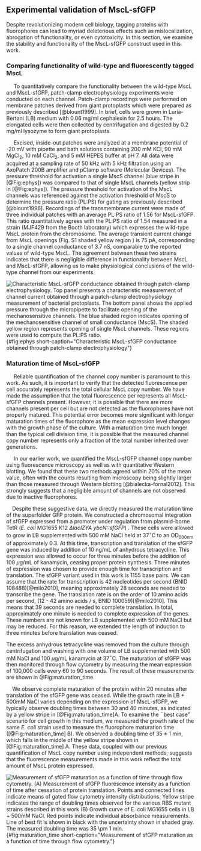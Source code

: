 ## Experimental validation of MscL-sfGFP
Despite revolutionizing modern cell biology, tagging proteins with
fluorophores can lead to myriad deleterious effects such as mislocalization,
abrogation of functionality, or even cytotoxicity. In this section, we
examine the stability and functionality of the MscL-sfGFP construct used in
this work.

### Comparing functionality of wild-type and fluorescently tagged MscL
&nbsp;&nbsp;&nbsp;&nbsp; To quantitatively compare the functionality between
the wild-type MscL and MscL-sfGFP, patch-clamp electrophysiology experiments
were conducted on each channel. Patch-clamp recordings were performed 
on membrane patches derived from giant protoplasts which were prepared as
previously described [@blount1999]. In brief, cells were grown in
Luria-Bertani (LB) medium with 0.06 mg/ml cephalexin for 2.5 hours. The
elongated cells were then collected by centrifugation and digested by 0.2
mg/ml lysozyme to form giant protoplasts.

&nbsp;&nbsp;&nbsp;&nbsp; Excised, inside-out patches were analyzed at a
membrane potential of -20 mV with pipette and bath solutions containing 200
mM KCl, 90 mM MgCl$_2$, 10 mM CaCl$_2$, and 5 mM HEPES buffer at pH 7. All
data were acquired at a sampling rate of 50 kHz with 5 kHz filtration using
an AxoPatch 200B amplifier and pClamp software (Molecular Devices). The
pressure threshold for activation a single MscS channel (blue stripe in
[@Fig:ephys]) was compared to that of single MscL channels (yellow strip in
[@Fig:ephys]). The pressure threshold for activation of the MscL channels was
referenced against the activation threshold of MscS to determine the pressure
ratio (PL:PS) for gating as previously described [@blount1996]. Recordings of
the transmembrane current were made of three individual patches with an
average PL:PS ratio of 1.56 for MscL-sfGFP. This ratio quantitatively agrees
with the PL:PS ratio of 1.54 measured in a strain (MJF429 from the Booth
laboratory) which expresses the wild-type MscL protein from the chromosome.
The average transient current change from MscL openings (Fig. S1 shaded
yellow region ) is 75 pA, corresponding to a single channel conductance of
3.7 nS, comparable to the reported values of wild-type MscL. The agreement
between these two strains indicates that there is negligible difference in
functionality between MscL and MscL-sfGFP, allowing us to make physiological
conclusions of the wild-type channel from our experiments.

![**Characteristic MscL-sfGFP conductance obtained through patch-clamp
electrophysiology**. Top panel presents a characteristic measurement of
channel current obtained through a patch-clamp electrophysiology measurement
of bacterial protoplasts. The bottom panel shows the applied pressure through
the micropipette to facilitate opening of the mechanosensitive channels. The
blue shaded region indicates opening of the mechanosensitive channel of small
conductance (MscS). The shaded yellow region represents opening of single
MscL channels. These regions were used to compute the PL:PS ratio.
](ch9_figS1){#fig:ephys short-caption="Characteristic MscL-sfGFP conductance
obtained through patch-clamp electrophysiology"}

### Maturation time of MscL-sfGFP

&nbsp;&nbsp;&nbsp;&nbsp; Reliable quantification of the channel copy number
is paramount to this work. As such, it is important to verify that the
detected fluorescence per cell accurately represents the total cellular MscL
copy number. We have made the assumption that the total fluorescence per
represents all MscL-sfGFP channels present. However, it is possible that
there are more channels present per cell but are not detected as the
fluorophores have not properly matured. This potential error becomes more
significant with longer maturation times of the fluorophore as the mean
expression level changes with the growth phase of the culture. With a
maturation time much longer than the typical cell division time, it is
possible that the measured channel copy number represents only a fraction of
the total number inherited over generations.

&nbsp;&nbsp;&nbsp;&nbsp; In our earlier work, we quantified the MscL-sfGFP
channel copy number using fluorescence microscopy as well as with
quantitative Western blotting. We found that these two methods agreed within
20% of the mean value, often with the counts resulting from microscopy being
slightly larger than those measured through Western blotting
[@bialecka-fornal2012]. This strongly suggests that a negligible amount of
channels are not observed due to inactive fluorophores.

&nbsp;&nbsp;&nbsp;&nbsp;Despite these suggestive data, we directly measured
the maturation time of the superfolder GFP protein. We constructed a
chromosomal integration of sfGFP expressed from a promoter under regulation
from plasmid-borne TetR (*E. coli* MG1655 K12
*$\Delta$lacIZYA ybcN::sfGFP*) . These cells were allowed to grow in LB
supplemented with 500 mM NaCl held at 37$^\circ$C to an OD$_{600\text{nm}}$ of approximately
0.3. At this time, transcription and translation of the sfGFP gene was
induced by addition of 10 ng/mL of anhydrous tetracycline. This expression
was allowed to occur for three minutes before the addition of 100 $\mu$g/mL of
kanamycin, ceasing proper protein synthesis. Three minutes of expression was
chosen to provide enough time for transcription and translation. The sfGFP
variant used in this work is 1155 base pairs. We can assume that the rate for
transcription is 42 nucleotides per second (BNID 108488)[@milo2010], meaning
approximately 28 seconds are needed to transcribe the gene. The translation
rate is on the order of 10 amino acids per second, (12 - 42 amino acids / s,
BNID 100059)[@milo2010]. This means that 39 seconds are needed to complete
translation. In total, approximately one minute is needed to complete
expression of the genes. These numbers are not known for LB supplemented with
500 mM NaCl but may be reduced. For this reason, we extended the length of
induction to three minutes before translation was ceased.

The excess anhydrous tetracycline was removed from the culture through
centrifugation and washing with one volume of LB supplemented with 500 mM
NaCl and 100 $\mu$g/mL kanamycin at 37$^\circ$C. The maturation of sfGFP was then
monitored through flow cytometry by measuring the mean expression of 100,000
cells every 60 to 90 seconds. The result of these measurements are shown in
@Fig:maturation_time.

&nbsp;&nbsp;&nbsp;&nbsp;We observe complete maturation of the protein within
20 minutes after translation of the sfGFP gene was ceased. While the growth
rate in LB + 500mM NaCl varies depending on the expression of MscL-sfGFP, we
typically observe doubling times between 30 and 40 minutes, as indicated by a
yellow stripe in [@Fig:maturation_time]A. To examine the ``best case”
scenario for cell growth in this medium, we measured the growth rate of the
same *E. coli* strain used to measure the fluorophore maturation time
([@Fig:maturation_time] B). We observed a doubling time of 35 $\pm$ 1 min,
which falls in the middle of the yellow stripe shown in
[@Fig:maturation_time] A. These data, coupled with our previous
quantification of MscL copy number using independent methods, suggests that
the fluorescence measurements made in this work reflect the total amount of
MscL protein expressed.

![**Measurement of sfGFP maturation as a function of time through flow
cytometry.** (A) Measurement of sfGFP fluorescence intensity as a function of
time after cessation of protein translation. Points and connected lines
indicate means of gated flow cytometry intensity distributions. Yellow stripe
indicates the range of doubling times observed for the various RBS mutant
strains described in this work (B) Growth curve of *E. coli* MG1655 cells in
LB + 500mM NaCl. Red points indicate individual absorbance measurements. Line
of best fit is shown in black with the uncertainty shown in shaded gray. The
measured doubling time was 35 $\pm$ 1 min.](ch9_figS2){#fig:maturation_time
short-caption="Measurement of sfGFP maturation as a function of time through
flow cytometry."}

